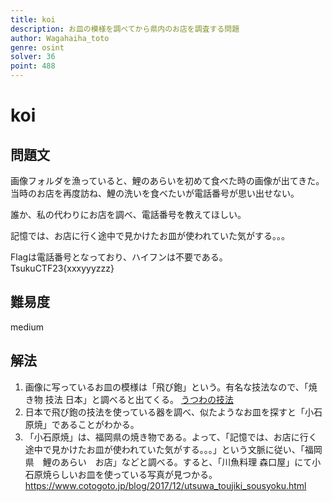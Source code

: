 ```yaml
---
title: koi
description: お皿の模様を調べてから県内のお店を調査する問題
author: Wagahaiha_toto
genre: osint
solver: 36 
point: 488
---
```


# koi
## 問題文
画像フォルダを漁っていると、鯉のあらいを初めて食べた時の画像が出てきた。
当時のお店を再度訪ね、鯉の洗いを食べたいが電話番号が思い出せない。

誰か、私の代わりにお店を調べ、電話番号を教えてほしい。

記憶では、お店に行く途中で見かけたお皿が使われていた気がする。。。

Flagは電話番号となっており、ハイフンは不要である。
TsukuCTF23{xxxyyyzzz}

## 難易度
medium

## 解法
1. 画像に写っているお皿の模様は「飛び鉋」という。有名な技法なので、「焼き物 技法 日本」と調べると出てくる。
[うつわの技法](https://www.cotogoto.jp/blog/2017/12/utsuwa_toujiki_sousyoku.html "うつわの技法")
2. 日本で飛び鉋の技法を使っている器を調べ、似たようなお皿を探すと「小石原焼」であることがわかる。
3. 「小石原焼」は、福岡県の焼き物である。よって、「記憶では、お店に行く途中で見かけたお皿が使われていた気がする。。。」という文脈に従い、「福岡県　鯉のあらい　お店」などと調べる。すると、「川魚料理 森口屋」にて小石原焼らしいお皿を使っている写真が見つかる。  
<https://www.cotogoto.jp/blog/2017/12/utsuwa_toujiki_sousyoku.html>

